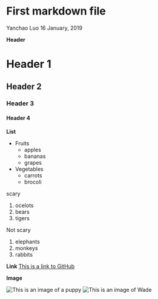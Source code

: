 First markdown file
================
Yanchao Luo
16 January, 2019

**Header**

Header 1
========

Header 2
--------

### Header 3

#### Header 4

**List**

-   Fruits
    -   apples
    -   bananas
    -   grapes
-   Vegetables
    -   carrots
    -   brocoli

scary

1.  ocelots
2.  bears
3.  tigers

Not scary

1.  elephants
2.  monkeys
3.  rabbits

**Link** [This is a link to GitHub](https://github.com/)

**Image**

![This is an image of a puppy](http://cdn2-www.dogtime.com/assets/uploads/gallery/30-impossibly-cute-puppies/impossibly-cute-puppy-8.jpg) ![This is an image of Wade](https://media3.giphy.com/media/l41YqLMPYCGqEe4ne/giphy.gif)
